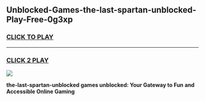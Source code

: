 
## Unblocked-Games-the-last-spartan-unblocked-Play-Free-0g3xp
<h3>
<a href="https://premium76.site?title=the-last-spartan-unblocked&ref=18A1">CLICK TO PLAY</a></h3>
<hr>

<h3>
<a href="https://premium76.site?title=the-last-spartan-unblocked&ref=18A1">CLICK 2 PLAY</a>
  
</h3>

<a href="https://premium76.site?title=the-last-spartan-unblocked&ref=18A1"><img src="https://clearcache.store/games.png"></a>


**the-last-spartan-unblocked games unblocked: Your Gateway to Fun and Accessible Online Gaming**
